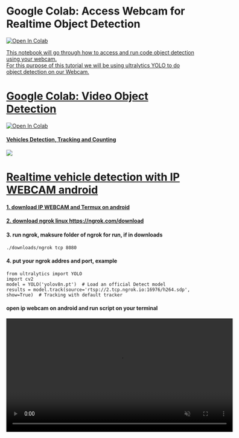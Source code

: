 # Google Colab: Access Webcam for Realtime Object Detection
<a href="https://colab.research.google.com/github/ilham-ap/object-detection/blob/main/object_detection_colab_webcam.ipynb" target="parent"><img src="https://colab.research.google.com/assets/colab-badge.svg" alt="Open In Colab"/><br/>

This notebook will go through how to access and run code object detection using your webcam.<br/>
For this purpose of this tutorial we will be using ultralytics YOLO to do object detection on our Webcam.

# Google Colab: Video Object Detection
<a href="https://colab.research.google.com/github/ilham-ap/object-detection/blob/main/video_object_detection.ipynb" target="parent"><img src="https://colab.research.google.com/assets/colab-badge.svg" alt="Open In Colab"/><br/>

#### Vehicles Detection, Tracking and Counting 
![](./img/ezgif-3-fbb5a4d769.gif)

# Realtime vehicle detection with IP WEBCAM android
#### 1. download IP WEBCAM and Termux on android 
#### 2. download ngrok linux https://ngrok.com/download
#### 3. run ngrok, maksure folder of ngrok for run, if in downloads
```
./downloads/ngrok tcp 8080
```
#### 4. put your ngrok addres and port, example
```
from ultralytics import YOLO
import cv2
model = YOLO('yolov8n.pt')  # Load an official Detect model
results = model.track(source='rtsp://2.tcp.ngrok.io:16976/h264.sdp', show=True)  # Tracking with default tracker
```
#### open ip webcam on android and run script on your terminal
<video width=600 autoplay muted controls>
      <source src="./img/result_compressed.mp4" type="video/mp4">
</video>
